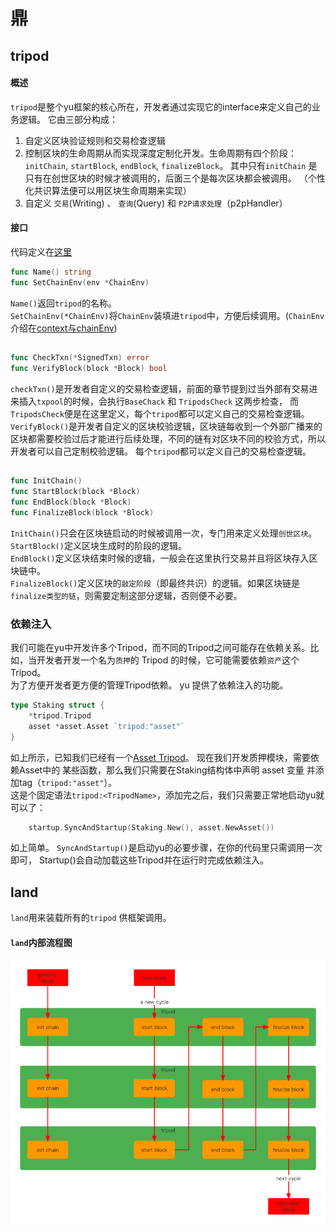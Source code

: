 # 鼎  

## tripod  
#### 概述
`tripod`是整个yu框架的核心所在，开发者通过实现它的interface来定义自己的业务逻辑。 它由三部分构成：  
1.  自定义区块验证规则和交易检查逻辑   
2.  控制区块的生命周期从而实现深度定制化开发。生命周期有四个阶段：`initChain`, `startBlock`, `endBlock`, `finalizeBlock`。 其中只有`initChain`
是只有在创世区块的时候才被调用的，后面三个是每次区块都会被调用。 （个性化共识算法便可以用区块生命周期来实现）   
3. 自定义 `交易`(Writing) 、 `查询`(Query) 和 `P2P请求处理`（p2pHandler） 
#### 接口  
代码定义在[这里](https://github.com/yu-org/yu/blob/master/core/tripod/tripod.go)

```go
func Name() string
func SetChainEnv(env *ChainEnv)
```

`Name()`返回`tripod`的名称。  
`SetChainEnv(*ChainEnv)`将`ChainEnv`装填进`tripod`中，方便后续调用。(`ChainEnv`介绍在[context与chainEnv](5.2context与chainEnv.md))

## 
```go
func CheckTxn(*SignedTxn) error
func VerifyBlock(block *Block) bool
``` 
`checkTxn()`是开发者自定义的交易检查逻辑，前面的章节提到过当外部有交易进来插入`txpool`的时候，会执行`BaseChack` 和 `TripodsCheck` 这两步检查，
而`TripodsCheck`便是在这里定义，每个`tripod`都可以定义自己的交易检查逻辑。  
`VerifyBlock()`是开发者自定义的区块校验逻辑，区块链每收到一个外部广播来的区块都需要校验过后才能进行后续处理，不同的链有对区块不同的校验方式，所以 
开发者可以自己定制校验逻辑。 每个`tripod`都可以定义自己的交易检查逻辑。

##  
```go
func InitChain() 
func StartBlock(block *Block) 
func EndBlock(block *Block) 
func FinalizeBlock(block *Block) 
```  
`InitChain()`只会在区块链启动的时候被调用一次，专门用来定义处理`创世区块`。  
`StartBlock()`定义区块生成时的阶段的逻辑。    
`EndBlock()`定义区块结束时候的逻辑，一般会在这里执行交易并且将区块存入区块链中。   
`FinalizeBlock()`定义区块的`敲定阶段`（即最终共识）的逻辑。如果区块链是`finalize类型的链`，则需要定制这部分逻辑，否则便不必要。


### 依赖注入 
我们可能在yu中开发许多个Tripod，而不同的Tripod之间可能存在依赖关系。比如，当开发者开发一个名为`质押`的 Tripod 的时候，它可能需要依赖`资产`这个 Tripod。  
为了方便开发者更方便的管理Tripod依赖。 yu 提供了依赖注入的功能。
```go
type Staking struct {
	*tripod.Tripod
	asset *asset.Asset `tripod:"asset"`
}
```  
如上所示，已知我们已经有一个[Asset Tripod](https://github.com/yu-org/yu/blob/master/apps/asset/transfer.go)。 现在我们开发质押模块，需要依赖Asset中的
某些函数，那么我们只需要在Staking结构体中声明 asset 变量 并添加tag（`tripod:"asset"`）。  
这是个固定语法`tripod:<TripodName>`，添加完之后，我们只需要正常地启动yu就可以了：   
```go
    startup.SyncAndStartup(Staking.New(), asset.NewAsset())
```
如上简单。 `SyncAndStartup()`是启动yu的必要步骤，在你的代码里只需调用一次即可， Startup()会自动加载这些Tripod并在运行时完成依赖注入。


## land  
`land`用来装载所有的`tripod` 供框架调用。
#### `land`内部流程图
![image](land内部流程图.png)

 